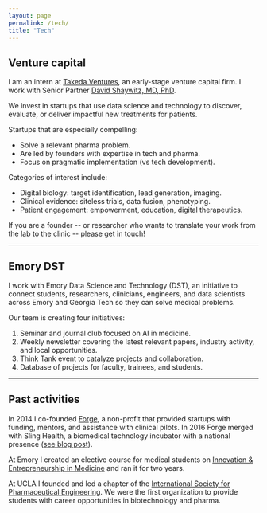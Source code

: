 ```yaml
---
layout: page
permalink: /tech/
title: "Tech"
---
```



## Venture capital

I am an intern at [Takeda Ventures](http://takedaventures.com), an early-stage venture capital firm. I work with Senior Partner [David Shaywitz, MD, PhD](https://www.linkedin.com/in/david-shaywitz-md-phd-232a237/).

We invest in startups that use data science and technology to discover, evaluate, or deliver impactful new treatments for patients.

Startups that are especially compelling:
+ Solve a relevant pharma problem.  
+ Are led by founders with expertise in tech and pharma.  
+ Focus on pragmatic implementation (vs tech development).  

Categories of interest include:
+ Digital biology: target identification, lead generation, imaging.  
+ Clinical evidence: siteless trials, data fusion, phenotyping.  
+ Patient engagement: empowerment, education, digital therapeutics.  

If you are a founder -- or researcher who wants to translate your work from the lab to the clinic --  please get in touch!


---

## Emory DST

I work with Emory Data Science and Technology (DST), an initiative to connect students, researchers, clinicians, engineers, and data scientists across Emory and Georgia Tech so they can solve medical problems.

Our team is creating four initiatives:

1. Seminar and journal club focused on AI in medicine.
2. Weekly newsletter covering the latest relevant papers, industry activity, and local opportunities.
3. Think Tank event to catalyze projects and collaboration.
4. Database of projects for faculty, trainees, and students.

---

## Past activities

In 2014 I co-founded [Forge](http://forgehealth.org), a non-profit that provided startups with funding, mentors, and assistance with clinical pilots. In 2016 Forge merged with Sling Health, a biomedical technology incubator with a national presence ([see blog post](http://erikreinertsen.com/forge-merger-sling-health/)).

At Emory I created an elective course for medical students on [Innovation & Entrepreneurship in Medicine](http://erikreinertsen.com/papers/iemed.pdf) and ran it for two years.

At UCLA I founded and led a chapter of the [International Society for Pharmaceutical
Engineering](http://www.ispeucla.com/). We were the first organization to provide students with career opportunities in biotechnology and pharma.
